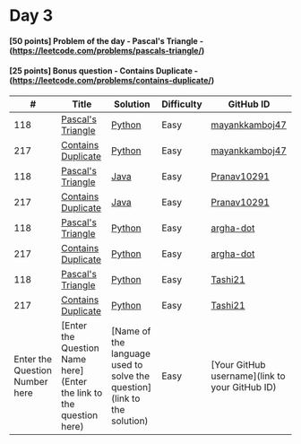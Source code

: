 # Day 3

#### [50 points] Problem of the day - Pascal's Triangle - (https://leetcode.com/problems/pascals-triangle/)
#### [25 points] Bonus question - Contains Duplicate - (https://leetcode.com/problems/contains-duplicate/)

| # | Title | Solution | Difficulty | GitHub ID |
|---| ----- | -------- | ---------- | --------- |
| 118 | [Pascal's Triangle](https://leetcode.com/problems/pascals-triangle/) | [Python](https://github.com/cs-ashoka/21-days-of-code/blob/main/Day%2003/pascalsTriangle_mayank_kamboj.py) | Easy | [mayankkamboj47](http://github.com/mayankkamboj47) |
| 217 | [Contains Duplicate](https://leetcode.com/problems/contains-duplicate/) | [Python](https://github.com/cs-ashoka/21-days-of-code/blob/main/Day%2003/containsDuplicate_mayank_kamboj.py) | Easy | [mayankkamboj47](http://github.com/mayankkamboj47) |
| 118 | [Pascal's Triangle](https://leetcode.com/problems/pascals-triangle/) | [Java](https://github.com/Pranav10291/21-days-of-code/blob/main/Day%2003/PascalTrianle_Pranav10291.java) | Easy | [Pranav10291](http://github.com/Pranav10291) |
| 217 | [Contains Duplicate](https://leetcode.com/problems/contains-duplicate/) | [Java](https://github.com/Pranav10291/21-days-of-code/blob/main/Day%2003/Duplicate_Pranav10291.java) | Easy | [Pranav10291](http://github.com/Pranav10291) |
| 118 | [Pascal's Triangle](https://leetcode.com/problems/pascals-triangle/) | [Python](https://github.com/argha-dot/21-days-of-code/blob/main/Day%2003/PascalsTriangle_argha-dot.py) | Easy | [argha-dot](https://github.com/argha-dot/) |
| 217 | [Contains Duplicate](https://leetcode.com/problems/contains-duplicate/) | [Python](https://github.com/argha-dot/21-days-of-code/blob/main/Day%2003/ContainsDuplicate_argha-dot.py) | Easy | [argha-dot](https://github.com/argha-dot/) |
| 118 | [Pascal's Triangle](https://leetcode.com/problems/pascals-triangle/) | [Python](https://github.com/Tashi21/21-days-of-code/blob/main/Day%2003/PascalsTriangle_Tashi21.py) | Easy | [Tashi21](http://github.com/Tashi21) |
| 217 | [Contains Duplicate](https://leetcode.com/problems/contains-duplicate/) | [Python](https://github.com/Tashi21/21-days-of-code/blob/main/Day%2003/ContainsDuplicate_Tashi21.py) | Easy | [Tashi21](http://github.com/Tashi21) |
| Enter the Question Number here | [Enter the Question Name here](Enter the link to the question here) | [Name of the language used to solve the question](link to the solution) | Easy | [Your GitHub username](link to your GitHub ID) |
